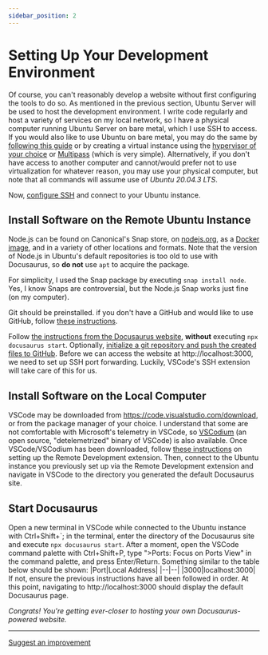 ```yaml
---
sidebar_position: 2
---
```


# Setting Up Your Development Environment
Of course, you can't reasonably develop a website without first configuring the tools to do so. As mentioned in the previous section, Ubuntu Server will be used to host the development environment. I write code regularly and host a variety of services on my local network, so I have a physical computer running Ubuntu Server on bare metal, which I use SSH to access. If you would also like to use Ubuntu on bare metal, you may do the same by [following this guide](https://ubuntu.com/tutorials/install-ubuntu-server#1-overview) or by creating a virtual instance using the [hypervisor of your choice](https://www.serverwatch.com/best-server-virtualization-software/) or [Multipass](https://multipass.run/) (which is very simple). Alternatively, if you don't have access to another computer and cannot/would prefer not to use virtualization for whatever reason, you may use your physical computer, but note that all commands will assume use of *Ubuntu 20.04.3 LTS*.

Now, [configure SSH](https://linuxize.com/post/how-to-enable-ssh-on-ubuntu-20-04/) and connect to your Ubuntu instance.

## Install Software on the Remote Ubuntu Instance
Node.js can be found on Canonical's Snap store, on [nodejs.org](https://nodejs.org/en/download/), as a [Docker image](https://hub.docker.com/_/node), and in a variety of other locations and formats. Note that the version of Node.js in Ubuntu's default repositories is too old to use with Docusaurus, so **do not** use `apt` to acquire the package.

For simplicity, I used the Snap package by executing `snap install node`. Yes, I know Snaps are controversial, but the Node.js Snap works just fine (on my computer).

Git should be preinstalled. if you don't have a GitHub and would like to use GitHub, follow [these instructions](https://docs.github.com/en/get-started/quickstart/set-up-git).

Follow [the instructions from the Docusaurus website](https://docusaurus.io/docs), **without** executing `npx docusaurus start`. Optionally, [initialize a git repository and push the created files to GitHub](https://docs.github.com/en/github/importing-your-projects-to-github/importing-source-code-to-github/adding-an-existing-project-to-github-using-the-command-line). Before we can access the website at http://localhost:3000, we need to set up SSH port forwarding. Luckily, VSCode's SSH extension will take care of this for us.

## Install Software on the Local Computer
VSCode may be downloaded from https://code.visualstudio.com/download, or from the package manager of your choice. I understand that some are not comfortable with Microsoft's telemetry in VSCode, so [VSCodium](https://vscodium.com/) (an open source, "detelemetrized" binary of VSCode) is also available. Once VSCode/VSCodium has been downloaded, follow [these instructions](https://code.visualstudio.com/docs/remote/ssh) on setting up the Remote Development extension. Then, connect to the Ubuntu instance you previously set up via the Remote Development extension and navigate in VSCode to the directory you generated the default Docusaurus site.

## Start Docusaurus
Open a new terminal in VSCode while connected to the Ubuntu instance with Ctrl+Shift+\`; in the terminal, enter the directory of the Docusaurus site and execute `npx docusaurus start`. After a moment, open the VSCode command palette with Ctrl+Shift+P, type ">Ports: Focus on Ports View" in the command palette, and press Enter/Return. Something similar to the table below should be shown:
|Port|Local Address|
|--|--|
|3000|localhost:3000|
If not, ensure the previous instructions have all been followed in order. At this point, navigating to http://localhost:3000 should display the default Docusaurus page.

*Congrats! You're getting ever-closer to hosting your own Docusaurus-powered website.*

---

[Suggest an improvement](mailto:contact@swlacy.com?subject=Suggestion%20Regarding%20docs/website-hosting/dev-env)